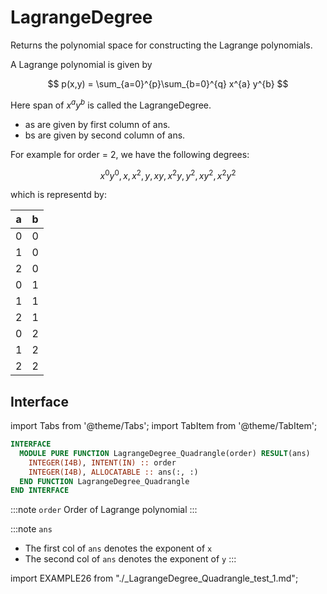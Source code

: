 # LagrangeDegree

Returns the polynomial space for constructing the Lagrange polynomials.

A Lagrange polynomial is given by

$$
p(x,y) = \sum_{a=0}^{p}\sum_{b=0}^{q} x^{a} y^{b}
$$

Here span of $x^{a}y^{b}$ is called the LagrangeDegree.

- as are given by first column of ans.
- bs are given by second column of ans.

For example for order = 2, we have the following degrees:

$$
x^{0}y^{0}, x, x^2, y, xy, x^{2} y, y^{2}, x y^{2}, x^{2} y^{2}
$$

which is representd by:

| a  |  b |
|----|----|
| 0  | 0  |
| 1  | 0  |
| 2  | 0  |
| 0  | 1  |
| 1  | 1  |
| 2  | 1  |
| 0  | 2  |
| 1  | 2  |
| 2  | 2  |

## Interface

import Tabs from '@theme/Tabs';
import TabItem from '@theme/TabItem';

<Tabs>
<TabItem value="interface" label="܀ Interface" default>

```fortran
INTERFACE
  MODULE PURE FUNCTION LagrangeDegree_Quadrangle(order) RESULT(ans)
    INTEGER(I4B), INTENT(IN) :: order
    INTEGER(I4B), ALLOCATABLE :: ans(:, :)
  END FUNCTION LagrangeDegree_Quadrangle
END INTERFACE
```

:::note `order`
Order of Lagrange polynomial
:::

:::note `ans`

- The first col of `ans` denotes the exponent of `x`
- The second col of `ans` denotes the exponent of `y`
:::

</TabItem>

<TabItem value="example" label="️܀ See example">

import EXAMPLE26 from "./_LagrangeDegree_Quadrangle_test_1.md";

<EXAMPLE26 />

</TabItem>

<TabItem value="close" label="↢ ">

</TabItem>
</Tabs>
